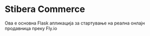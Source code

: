 # Stibera Commerce
Ова е основна Flask апликација за стартување на реална онлајн продавница преку Fly.io

